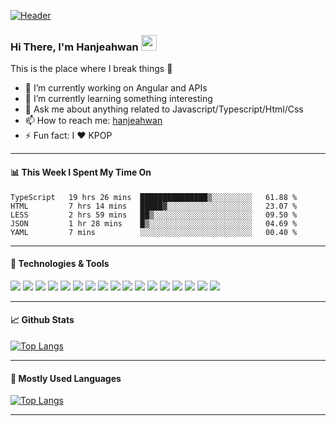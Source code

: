 [![Header](https://github.com/hanjeahwan/hanjeahwan/raw/master/iu.gif "Header")](https://martinheinz.dev/)

### Hi There, I'm Hanjeahwan <img src="https://media.giphy.com/media/hvRJCLFzcasrR4ia7z/giphy.gif" width="25px">

This is the place where I break things :rofl:
- 🔭 I’m currently working on Angular and APIs
- 🌱 I’m currently learning something interesting
- 💬 Ask me about anything related to Javascript/Typescript/Html/Css
- 📫 How to reach me: [hanjeahwan](https://twitter.com/dev_hanjeahwan)
- ⚡ Fun fact: I :heart: KPOP
---

#### 📊 **This Week I Spent My Time On**
<!--START_SECTION:waka-->
```text
TypeScript   19 hrs 26 mins  ███████████████▒░░░░░░░░░   61.88 % 
HTML         7 hrs 14 mins   █████▓░░░░░░░░░░░░░░░░░░░   23.07 % 
LESS         2 hrs 59 mins   ██▒░░░░░░░░░░░░░░░░░░░░░░   09.50 % 
JSON         1 hr 28 mins    █▒░░░░░░░░░░░░░░░░░░░░░░░   04.69 % 
YAML         7 mins          ░░░░░░░░░░░░░░░░░░░░░░░░░   00.40 % 
```
<!--END_SECTION:waka-->
---

#### 🔧 **Technologies & Tools**
![](https://img.shields.io/badge/OS-Windows-informational?style=flat&logo=windows&logoColor=#0078D6&color=white)
![](https://img.shields.io/badge/Editor-VSCode-informational?style=flat&logo=visual-studio-code&logoColor=#007ACC&color=white)
![](https://img.shields.io/badge/Code-TypeScript-informational?style=flat&logo=typescript&logoColor=#007ACC&color=white)
![](https://img.shields.io/badge/Code-JavaScript-informational?style=flat&logo=javascript&logoColor=#F7DF1E&color=white)
![](https://img.shields.io/badge/Code-HTML5-informational?style=flat&logo=html5&logoColor=#E34F26&color=white)
![](https://img.shields.io/badge/Code-CSS3-informational?style=flat&logo=css3&logoColor=#1572B6&color=white)
![](https://img.shields.io/badge/Code-Vue-informational?style=flat&logo=vue.js&logoColor=#4FC08D&color=white)
![](https://img.shields.io/badge/Code-NuxtJS-informational?style=flat&logo=nuxt.js&logoColor=#00C58E&color=white)
![](https://img.shields.io/badge/Code-Angular-informational?style=flat&logo=angular&logoColor=#DD0031&color=white)
![](https://img.shields.io/badge/Code-NodeJS-informational?style=flat&logo=node.js&logoColor=#339933&color=white)
![](https://img.shields.io/badge/Code-NestJS-informational?style=flat&logo=nestjs&logoColor=#E0234E&color=white)
![](https://img.shields.io/badge/Tools-Webpack-informational?style=flat&logo=webpack&logoColor=#8DD6F9&color=white)
![](https://img.shields.io/badge/Tools-Rollup-informational?style=flat&logo=rollup.js&logoColor=#EC4A3F&color=white)
![](https://img.shields.io/badge/Tools-Gulp-informational?style=flat&logo=gulp&logoColor=#CF4647&color=white)
![](https://img.shields.io/badge/Tools-NPM-informational?style=flat&logo=npm&logoColor=#CB3837&color=white)
![](https://img.shields.io/badge/Tools-CircleCI-informational?style=flat&logo=circleci&logoColor=#343434&color=white)
![](https://img.shields.io/badge/Cloud-Amazon_AWS-informational?style=flat&logo=amazon-aws&logoColor=#232F3E&color=white)

---

#### 📈 **Github Stats**
[![Top Langs](https://github-readme-stats.vercel.app/api?username=hanjeahwan&show_icons=true&count_private=true&hide_title=true&include_all_commits=true)](https://github.com/hanjeahwan)

---

#### 🤟 **Mostly Used Languages**

[![Top Langs](https://github-readme-stats.vercel.app/api/top-langs/?username=hanjeahwan&layout=compact&hide_title=true)](https://github.com/hanjeahwan)

---

